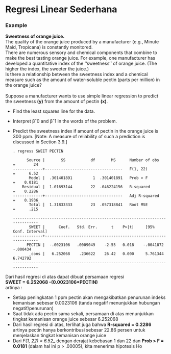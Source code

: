 # Regresi Linear Sederhana



### Example

__Sweetness of orange juice.__ <br>
The quality of the orange juice produced by a manufacturer (e.g., Minute Maid, Tropicana) is constantly monitored. <br>
There are numerous sensory and chemical components that combine to make the best tasting orange juice. For example, one manufacturer has developed a quantitative index of the ‘‘sweetness’’ of orange juice. (The higher the index, the sweeter the juice.) <br>
Is there a relationship between the sweetness index and a chemical measure such as the amount of water-soluble pectin (parts per million) in the orange juice?
<br><br>
Suppose a manufacturer wants to use simple linear regression to predict the sweetness __(y)__ from the amount of pectin __(x)__.
* Find the least squares line for the data.
* Interpret βˆ0 and βˆ1 in the words of the problem.
* Predict the sweetness index if amount of pectin in the orange juice is 300 ppm.
[Note: A measure of reliability of such a prediction is discussed in Section 3.9.]




      . regress SWEET PECTIN

            Source |       SS           df       MS      Number of obs   =        24
      -------------+----------------------------------   F(1, 22)        =      6.52
             Model |  .301401891         1  .301401891   Prob > F        =    0.0181
          Residual |  1.01693144        22  .046224156   R-squared       =    0.2286
      -------------+----------------------------------   Adj R-squared   =    0.1936
             Total |  1.31833333        23  .057318841   Root MSE        =      .215

      ------------------------------------------------------------------------------
             SWEET |      Coef.   Std. Err.      t    P>|t|     [95% Conf. Interval]
      -------------+----------------------------------------------------------------
            PECTIN |  -.0023106   .0009049    -2.55   0.018    -.0041872    -.000434
             _cons |   6.252068    .236622    26.42   0.000     5.761344    6.742792
      ------------------------------------------------------------------------------

Dari hasil regresi di atas dapat dibuat persamaan regresi <br>
__SWEET = 6.252068 -(0.0023106*PECTIN)__<br>
artinya :<br>
* Setiap peningkatan 1 ppm pectin akan mengakibatkan penurunan indeks kemanisan sebesar  0.0023106 (tanda negatif menunjukkan hubungan negatif/penurunan)
* Saat tidak ada pectin sama sekali, persamaan di atas menunjukkan tingkat kemanisan orange juice sebesar 6.252068
* Dari hasil regresi di atas, terlihat juga bahwa __R-squared       =    0.2286__ artinya pectin hanya berkontribusi sebesar 22.86 persen untuk menjelaskan tingkat kemanisan orange juice
* Dari _F(1, 22)        =      6.52__ dengan derajat kebebasan 1 dan 22 dan __Prob > F        =    0.0181__ (dalam hal ini p > .00005), kita menerima hipotesis Ho

